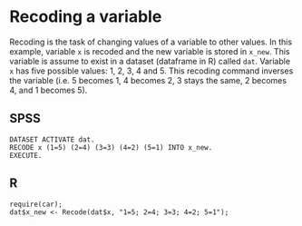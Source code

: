 # Recoding a variable

Recoding is the task of changing values of a variable to other values. In this example, variable `x` is recoded and the new variable is stored in `x_new`. This variable is assume to exist in a dataset (dataframe in R) called `dat`. Variable `x` has five possible values: 1, 2, 3, 4 and 5. This recoding command inverses the variable (i.e. 5 becomes 1, 4 becomes 2, 3 stays the same, 2 becomes 4, and 1 becomes 5).

## SPSS

```
DATASET ACTIVATE dat.
RECODE x (1=5) (2=4) (3=3) (4=2) (5=1) INTO x_new.
EXECUTE.
```

## R

```
require(car);
dat$x_new <- Recode(dat$x, "1=5; 2=4; 3=3; 4=2; 5=1");
```
